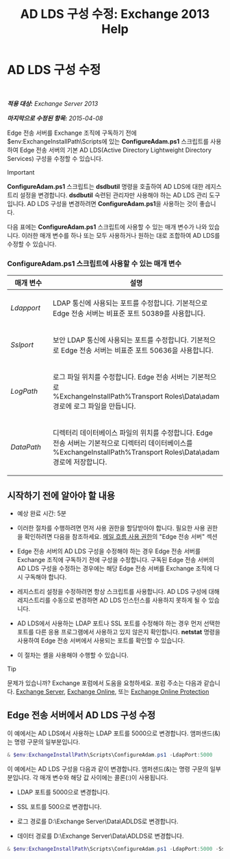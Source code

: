 ﻿---
title: 'AD LDS 구성 수정: Exchange 2013 Help'
TOCTitle: AD LDS 구성 수정
ms:assetid: 381f582c-15ec-43bc-b674-5399fad72c97
ms:mtpsurl: https://technet.microsoft.com/ko-kr/library/Aa997269(v=EXCHG.150)
ms:contentKeyID: 61183420
ms.date: 05/22/2018
mtps_version: v=EXCHG.150
ms.translationtype: MT
---

# AD LDS 구성 수정

 

_**적용 대상:** Exchange Server 2013_

_**마지막으로 수정된 항목:** 2015-04-08_

Edge 전송 서버를 Exchange 조직에 구독하기 전에 $env:ExchangeInstallPath\\Scripts에 있는 **ConfigureAdam.ps1** 스크립트를 사용하여 Edge 전송 서버의 기본 AD LDS(Active Directory Lightweight Directory Services) 구성을 수정할 수 있습니다.


> [!IMPORTANT]
> <STRONG>ConfigureAdam.ps1</STRONG> 스크립트는 <STRONG>dsdbutil</STRONG> 명령을 호출하여 AD&nbsp;LDS에 대한 레지스트리 설정을 변경합니다. <STRONG>dsdbutil</STRONG> 숙련된 관리자만 사용해야 하는 AD LDS 관리 도구입니다. AD LDS 구성을 변경하려면 <STRONG>ConfigureAdam.ps1</STRONG>을 사용하는 것이 좋습니다.



다음 표에는 **ConfigureAdam.ps1** 스크립트에 사용할 수 있는 매개 변수가 나와 있습니다. 이러한 매개 변수를 하나 또는 모두 사용하거나 원하는 대로 조합하여 AD LDS를 수정할 수 있습니다.

### ConfigureAdam.ps1 스크립트에 사용할 수 있는 매개 변수

<table>
<colgroup>
<col style="width: 50%" />
<col style="width: 50%" />
</colgroup>
<thead>
<tr class="header">
<th>매개 변수</th>
<th>설명</th>
</tr>
</thead>
<tbody>
<tr class="odd">
<td><p><em>Ldapport</em></p></td>
<td><p>LDAP 통신에 사용되는 포트를 수정합니다. 기본적으로 Edge 전송 서버는 비표준 포트 50389를 사용합니다.</p></td>
</tr>
<tr class="even">
<td><p><em>Sslport</em></p></td>
<td><p>보안 LDAP 통신에 사용되는 포트를 수정합니다. 기본적으로 Edge 전송 서버는 비표준 포트 50636을 사용합니다.</p></td>
</tr>
<tr class="odd">
<td><p><em>LogPath</em></p></td>
<td><p>로그 파일 위치를 수정합니다. Edge 전송 서버는 기본적으로 %ExchangeInstallPath%Transport Roles\Data\adam 경로에 로그 파일을 만듭니다.</p></td>
</tr>
<tr class="even">
<td><p><em>DataPath</em></p></td>
<td><p>디렉터리 데이터베이스 파일의 위치를 수정합니다. Edge 전송 서버는 기본적으로 디렉터리 데이터베이스를 %ExchangeInstallPath%Transport Roles\Data\adam 경로에 저장합니다.</p></td>
</tr>
</tbody>
</table>


## 시작하기 전에 알아야 할 내용

  - 예상 완료 시간: 5분

  - 이러한 절차를 수행하려면 먼저 사용 권한을 할당받아야 합니다. 필요한 사용 권한을 확인하려면 다음을 참조하세요. [메일 흐름 사용 권한](mail-flow-permissions-exchange-2013-help.md)의 "Edge 전송 서버" 섹션

  - Edge 전송 서버의 AD LDS 구성을 수정해야 하는 경우 Edge 전송 서버를 Exchange 조직에 구독하기 전에 구성을 수정합니다. 구독된 Edge 전송 서버의 AD LDS 구성을 수정하는 경우에는 해당 Edge 전송 서버를 Exchange 조직에 다시 구독해야 합니다.

  - 레지스트리 설정을 수정하려면 항상 스크립트를 사용합니다. AD LDS 구성에 대해 레지스트리를 수동으로 변경하면 AD LDS 인스턴스를 사용하지 못하게 될 수 있습니다.

  - AD LDS에서 사용하는 LDAP 포트나 SSL 포트를 수정해야 하는 경우 먼저 선택한 포트를 다른 응용 프로그램에서 사용하고 있지 않은지 확인합니다. **netstat** 명령을 사용하여 Edge 전송 서버에서 사용되는 포트를 확인할 수 있습니다.

  - 이 절차는 셸을 사용해야 수행할 수 있습니다.


> [!TIP]
> 문제가 있습니까? Exchange 포럼에서 도움을 요청하세요. 포럼 주소는 다음과 같습니다. <A href="https://go.microsoft.com/fwlink/p/?linkid=60612">Exchange Server</A>, <A href="https://go.microsoft.com/fwlink/p/?linkid=267542">Exchange Online</A>, 또는 <A href="https://go.microsoft.com/fwlink/p/?linkid=285351">Exchange Online Protection</A>



## Edge 전송 서버에서 AD LDS 구성 수정

이 예에서는 AD LDS에서 사용하는 LDAP 포트를 5000으로 변경합니다. 앰퍼샌드(&)는 명령 구문의 일부분입니다.

  ```powershell
  & $env:ExchangeInstallPath\Scripts\ConfigureAdam.ps1 -LdapPort:5000
  ```

이 예에서는 AD LDS 구성을 다음과 같이 변경합니다. 앰퍼샌드(&)는 명령 구문의 일부분입니다. 각 매개 변수와 해당 값 사이에는 콜론(:)이 사용됩니다.

  - LDAP 포트를 5000으로 변경합니다.

  - SSL 포트를 500으로 변경합니다.

  - 로그 경로를 D:\\Exchange Server\\Data\\ADLDS로 변경합니다.

  - 데이터 경로를 D:\\Exchange Server\\Data\\ADLDS로 변경합니다.

<!-- end list -->

  ```powershell
  & $env:ExchangeInstallPath\Scripts\ConfigureAdam.ps1 -LdapPort:5000 -SslPort:5001 -LogPath:"D:\Exchange Server\Data\ADLDS" -DataPath:"D:\Exchange Server\Data\ADLDS"
  ```

